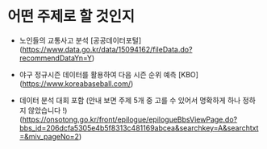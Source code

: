 
# 어떤 주제로 할 것인지

+ 노인들의 교통사고 분석
   [공공데이터포털] (https://www.data.go.kr/data/15094162/fileData.do?recommendDataYn=Y)

+ 야구 정규시즌 데이터를 활용하여 다음 시즌 순위 예측
   [KBO] (https://www.koreabaseball.com/)


+ 데이터 분석 대회 포함 (안내 보면 주제 5개 중 고를 수 있어서 명확하게 하나 정하지 않았습니다 !) (https://onsotong.go.kr/front/epilogue/epilogueBbsViewPage.do?bbs_id=206dcfa5305e4b5f8313c481169abcea&searchkey=A&searchtxt=&miv_pageNo=2)
